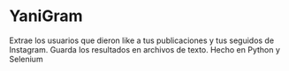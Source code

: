 # YaniGram
Extrae los usuarios que dieron like a tus publicaciones y tus seguidos de Instagram. Guarda los resultados en archivos de texto. Hecho en Python y Selenium
